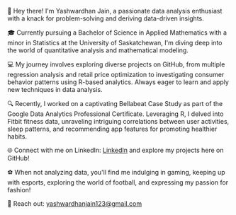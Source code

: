 👋 Hey there! I'm Yashwardhan Jain, a passionate data analysis enthusiast with a knack for problem-solving and deriving data-driven insights. 

🎓 Currently pursuing a Bachelor of Science in Applied Mathematics with a minor in Statistics at the University of Saskatchewan, I'm diving deep into the world of quantitative analysis and mathematical modeling.

💻 My journey involves exploring diverse projects on GitHub, from multiple regression analysis and retail price optimization to investigating consumer behavior patterns using R-based analytics. Always eager to learn and apply new techniques in data analysis.

🔍 Recently, I worked on a captivating Bellabeat Case Study as part of the Google Data Analytics Professional Certificate. Leveraging R, I delved into Fitbit fitness data, unraveling intriguing correlations between user activities, sleep patterns, and recommending app features for promoting healthier habits.

🌐 Connect with me on LinkedIn: [LinkedIn](https://www.linkedin.com/in/yashwardhan-jain/) and explore my projects here on GitHub!

⚽ When not analyzing data, you'll find me indulging in gaming, keeping up with esports, exploring the world of football, and expressing my passion for fashion! 

📧 Reach out: yashwardhanjain123@gmail.com

<!---
YashwardhanJain23/YashwardhanJain23 is a ✨ special ✨ repository because its `README.md` (this file) appears on your GitHub profile.
You can click the Preview link to take a look at your changes.
--->
